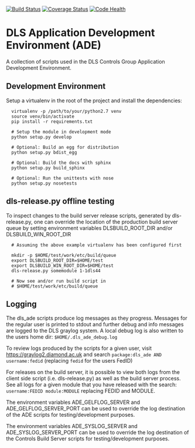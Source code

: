 [![Build Status](https://travis-ci.org/dls-controls/dls_ade.svg)](https://travis-ci.org/dls-controls/dls_ade)
[![Coverage Status](https://coveralls.io/repos/github/dls-controls/dls_ade/badge.svg?branch=master)](https://coveralls.io/github/dls-controls/dls_ade?branch=master)
[![Code Health](https://landscape.io/github/dls-controls/dls_ade/master/landscape.svg?style=flat)](https://landscape.io/github/dls-controls/dls_ade/master)

# DLS Application Development Environment (ADE)

A collection of scripts used in the DLS Controls Group Application Development Environment.

## Development Environment

Setup a virtualenv in the root of the project and install the dependencies:

```
  virtualenv -p /path/to/your/python2.7 venv
  source venv/bin/activate
  pip install -r requirements.txt
  
  # Setup the module in development mode
  python setup.py develop
  
  # Optional: Build an egg for distribution
  python setup.py bdist_egg
  
  # Optional: Build the docs with sphinx
  python setup.py build_sphinx
  
  # Optional: Run the unittests with nose
  python setup.py nosetests
```

## dls-release.py offline testing

To inspect changes to the build server release scripts,
generated by dls-release.py, one can override the location
of the production build server queue by setting environment
variables DLSBUILD_ROOT_DIR and/or DLSBUILD_WIN_ROOT_DIR

```
  # Assuming the above example virtualenv has been configured first

  mkdir -p $HOME/test/work/etc/build/queue
  export DLSBUILD_ROOT_DIR=$HOME/test
  export DLSBUILD_WIN_ROOT_DIR=$HOME/test
  dls-release.py somemodule 1-1dls44

  # Now see and/or run build script in
  # $HOME/test/work/etc/build/queue
```

## Logging

The dls_ade scripts produce log messages as they progress. Messages for the regular
user is printed to stdout and further debug and info messages are logged to the DLS
graylog system.
A local debug log is also written to the users home dir: `$HOME/.dls_ade_debug.log`

To review logs produced by the scripts for a given user, visit 
https://graylog2.diamond.ac.uk 
and search `package:dls_ade AND username:fedid` (replacing `fedid` for the users FedID)

For releases on the build server, it is possible to view both logs from the client side
script (i.e. dls-release.py) as well as the build server process. See all logs for a
given module that you have released with the search:
`username:FEDID module:MODULE` replacing FEDID and MODULE.

The environment variables ADE_GELFLOG_SERVER and ADE_GELFLOG_SERVER_PORT can be used to
override the log destination of the ADE scripts for testing/development purposes.

The environment variables ADE_SYSLOG_SERVER and ADE_SYSLOG_SERVER_PORT can be used to
override the log destination of the Controls Build Server scripts for testing/development purposes.
